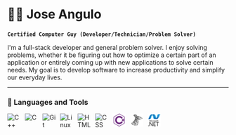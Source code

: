 # 🏋️‍♂️ Jose Angulo

**`Certified Computer Guy (Developer/Technician/Problem Solver)`**

I'm a full-stack developer and general problem solver. I enjoy solving problems, whether it be figuring out how to optimize a certain part of an application or entirely coming up with new applications to solve certain needs. My goal is to develop software to increase productivity and simplify our everyday lives.


---

### 🧰 Languages and Tools

<img align="left" alt="C++" width="30px" style="padding-right:10px;" src="https://cdn.jsdelivr.net/gh/devicons/devicon/icons/cplusplus/cplusplus-line.svg" />
<img align="left" alt="C" width="30px" style="padding-right:10px;" src="https://cdn.jsdelivr.net/gh/devicons/devicon/icons/c/c-line.svg" />
<img align="left" alt="Git" width="30px" style="padding-right:10px;" src="https://cdn.jsdelivr.net/gh/devicons/devicon/icons/git/git-original.svg" />
<img align="left" alt="Linux" width="30px" style="padding-right:10px;" src="https://cdn.jsdelivr.net/gh/devicons/devicon/icons/linux/linux-original.svg" />
<img align="left" alt="HTML" width="30px" style="padding-right:10px;" src="https://cdn.jsdelivr.net/gh/devicons/devicon/icons/html5/html5-plain.svg" />
<img align="left" alt="CSS" width="30px" style="padding-right:10px;" src="https://cdn.jsdelivr.net/gh/devicons/devicon/icons/css3/css3-plain.svg" /
<img align="left" alt="GitHub" width="30px" style="padding-right:10px;" src="https://cdn.jsdelivr.net/gh/devicons/devicon/icons/github/github-original.svg" />
<img align="left" alt="Mss" width="30px" style="padding-right:10px;" src="https://github.com/devicons/devicon/blob/master/icons/csharp/csharp-line.svg" />
<img align="left" alt="Mss" width="30px" style="padding-right:10px;" src="https://github.com/devicons/devicon/blob/master/icons/microsoftsqlserver/microsoftsqlserver-plain.svg" />
<img align="left" alt="Mss" width="30px" style="padding-right:10px;" src="https://github.com/devicons/devicon/blob/master/icons/dot-net/dot-net-original-wordmark.svg" />


<br />
